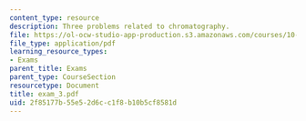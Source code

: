 ```yaml
---
content_type: resource
description: Three problems related to chromatography.
file: https://ol-ocw-studio-app-production.s3.amazonaws.com/courses/10-32-separation-processes-spring-2005/2f85177b55e52d6cc1f8b10b5cf8581d_exam_3.pdf
file_type: application/pdf
learning_resource_types:
- Exams
parent_title: Exams
parent_type: CourseSection
resourcetype: Document
title: exam_3.pdf
uid: 2f85177b-55e5-2d6c-c1f8-b10b5cf8581d
---
```

